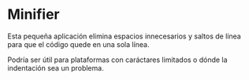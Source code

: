 # Minifier

Esta pequeña aplicación elimina espacios innecesarios y saltos de línea para que el código quede en una sola línea.

Podría ser útil para plataformas con caráctares limitados o dónde la indentación sea un problema.
